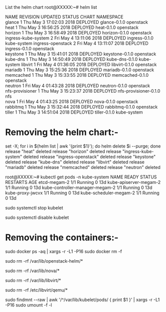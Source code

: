 List the helm chart
root@XXXXX:~# helm list 

NAME               	REVISION	UPDATED                 	STATUS  	CHART                	NAMESPACE  
glance             	1       	Thu May  3 17:02:03 2018	DEPLOYED	glance-0.1.0         	openstack  
heat               	1       	Thu May  3 16:56:25 2018	DEPLOYED	heat-0.1.0           	openstack  
horizon            	1       	Thu May  3 16:58:49 2018	DEPLOYED	horizon-0.1.0        	openstack  
ingress-kube-system	2       	Fri May  4 13:11:06 2018	DEPLOYED	ingress-0.1.0        	kube-system
ingress-openstack  	2       	Fri May  4 13:11:07 2018	DEPLOYED	ingress-0.1.0        	openstack  
keystone           	1       	Thu May  3 15:41:01 2018	DEPLOYED	keystone-0.1.0       	openstack  
kube-dns           	1       	Thu May  3 14:50:49 2018	DEPLOYED	kube-dns-0.1.0       	kube-system
libvirt            	1       	Fri May  4 01:36:05 2018	DEPLOYED	libvirt-0.1.0        	openstack  
mariadb            	1       	Thu May  3 15:25:36 2018	DEPLOYED	mariadb-0.1.0        	openstack  
memcached          	1       	Thu May  3 15:33:55 2018	DEPLOYED	memcached-0.1.0      	openstack  
neutron            	1       	Fri May  4 01:43:28 2018	DEPLOYED	neutron-0.1.0        	openstack  
nfs-provisioner    	1       	Thu May  3 15:23:37 2018	DEPLOYED	nfs-provisioner-0.1.0	nfs        
nova               	1       	Fri May  4 01:43:25 2018	DEPLOYED	nova-0.1.0           	openstack  
rabbitmq           	1       	Thu May  3 15:32:44 2018	DEPLOYED	rabbitmq-0.1.0       	openstack  
tiller             	1       	Thu May  3 14:51:04 2018	DEPLOYED	tiller-0.1.0         	kube-system

Removing the helm chart:-
========================
set -X; for i in $(helm list | awk '{print $1}'); do helm delete $i --purge; done
release "heat" deleted
release "horizon" deleted
release "ingress-kube-system" deleted
release "ingress-openstack" deleted
release "keystone" deleted
release "kube-dns" deleted
release "libvirt" deleted
release "mariadb" deleted
release "memcached" deleted
release "neutron" deleted


root@XXXXX:~# kubectl get pods -n kube-system
NAME                              READY     STATUS    RESTARTS   AGE
etcd-megam-2                      1/1       Running   0          13d
kube-apiserver-megam-2            1/1       Running   0          13d
kube-controller-manager-megam-2   1/1       Running   0          13d
kube-proxy-jwcvx                  1/1       Running   0          13d
kube-scheduler-megam-2            1/1       Running   0          13d

sudo systemctl stop kubelet

sudo systemctl disable kubelet

Removing the containers:-
=======================
sudo docker ps -aq | xargs -r -L1 -P16 sudo docker rm -f

sudo rm -rf /var/lib/openstack-helm/*

sudo rm -rf /var/lib/nova/*

sudo rm -rf /var/lib/libvirt/*

sudo rm -rf /etc/libvirt/qemu/*

sudo findmnt --raw | awk '/^\/var\/lib\/kubelet\/pods/ { print $1 }' | xargs -r -L1 -P16 sudo umount -f -l
